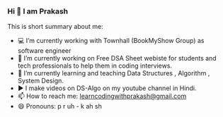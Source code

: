### Hi 👋 I am Prakash

This is short summary about me:

- 💻  I’m currently working with Townhall (BookMyShow Group) as software engineer
- 🔭  I’m currently working on Free DSA Sheet webiste for students and tech professionals to help them in coding interviews.
- 🌱  I’m currently learning and teaching Data Structures , Algorithm , System Design.
-  ▶️  I make videos on DS-Algo on my youtube channel in Hindi.
- 📫  How to reach me: learncodingwithprakash@gmail.com
- 😄  Pronouns: p r uh - k ah sh
 
